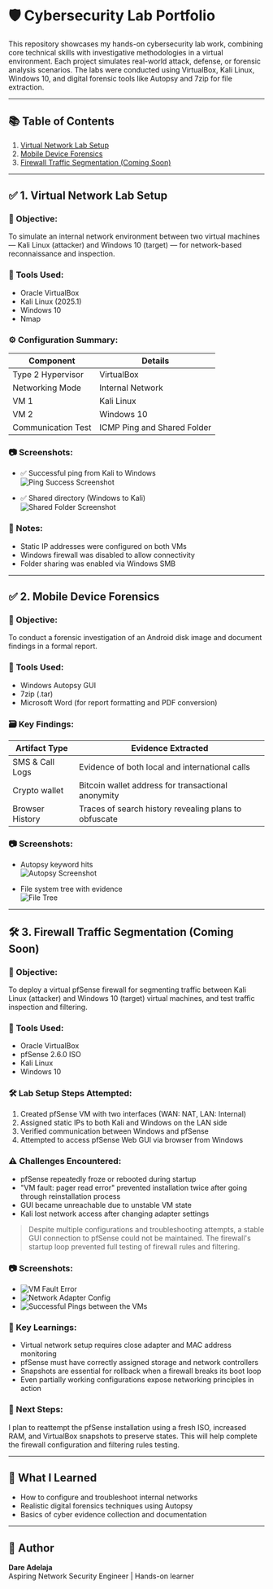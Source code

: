 # 🛡️ Cybersecurity Lab Portfolio

This repository showcases my hands-on cybersecurity lab work, combining core technical skills with investigative methodologies in a virtual environment. Each project simulates real-world attack, defense, or forensic analysis scenarios. The labs were conducted using VirtualBox, Kali Linux, Windows 10, and digital forensic tools like Autopsy and 7zip for file extraction.

---

## 📚 Table of Contents

1. [Virtual Network Lab Setup](#1-virtual-network-lab-setup)
2. [Mobile Device Forensics](#2-mobile-device-forensics)
3. [Firewall Traffic Segmentation (Coming Soon)](#3-firewall-traffic-segmentation-coming-soon)

---

## ✅ 1. Virtual Network Lab Setup

### 🧪 Objective:
To simulate an internal network environment between two virtual machines — Kali Linux (attacker) and Windows 10 (target) — for network-based reconnaissance and inspection.

### 🔧 Tools Used:
- Oracle VirtualBox
- Kali Linux (2025.1)
- Windows 10
- Nmap

### ⚙️ Configuration Summary:

| Component      | Details                           |
|----------------|------------------------------------|
| Type 2 Hypervisor | VirtualBox                     |
| Networking Mode | Internal Network                 |
| VM 1           | Kali Linux                        |
| VM 2           | Windows 10                        |
| Communication Test | ICMP Ping and Shared Folder |

### 📷 Screenshots:
- ✅ Successful ping from Kali to Windows  
  ![Ping Success Screenshot](https://github.com/Lone-Warlock/DSA-FINAL-PROJECT-I/blob/main/prelim_setup/06.%20KALI%20LINUX-WINDOWS.png)

- ✅ Shared directory (Windows to Kali)  
  ![Shared Folder Screenshot](https://github.com/Lone-Warlock/DSA-FINAL-PROJECT-I/blob/main/ACCESSED%20SHARED%20FOLDER.png)

### 📝 Notes:
- Static IP addresses were configured on both VMs
- Windows firewall was disabled to allow connectivity
- Folder sharing was enabled via Windows SMB

---

## ✅ 2. Mobile Device Forensics

### 🧪 Objective:
To conduct a forensic investigation of an Android disk image and document findings in a formal report.

### 🔧 Tools Used:
- Windows Autopsy GUI
- 7zip (.tar)
- Microsoft Word (for report formatting and PDF conversion)

### 🗃️ Key Findings:
| Artifact Type        | Evidence Extracted                         |
|----------------------|---------------------------------------------|
| SMS & Call Logs      | Evidence of both local and international calls   |
| Crypto wallet        | Bitcoin wallet address for transactional anonymity |
| Browser History      | Traces of search history revealing plans to obfuscate |

### 📷 Screenshots:
- Autopsy keyword hits  
  ![Autopsy Screenshot](https://github.com/Lone-Warlock/DSA-FINAL-PROJECT-I/blob/main/ANDROID_PHONE_DIGITAL_FORENSICS/EXHIBIT%20G.png)

- File system tree with evidence  
  ![File Tree](https://github.com/Lone-Warlock/DSA-FINAL-PROJECT-I/blob/main/ANDROID_PHONE_DIGITAL_FORENSICS/EXHIBIT%20F.png)

---

## 🛠️ 3. Firewall Traffic Segmentation (Coming Soon)

### 🧪 Objective:
To deploy a virtual pfSense firewall for segmenting traffic between Kali Linux (attacker) and Windows 10 (target) virtual machines, and test traffic inspection and filtering.

### 🔧 Tools Used:
- Oracle VirtualBox
- pfSense 2.6.0 ISO
- Kali Linux
- Windows 10

### 🛠️ Lab Setup Steps Attempted:
1. Created pfSense VM with two interfaces (WAN: NAT, LAN: Internal)
2. Assigned static IPs to both Kali and Windows on the LAN side
3. Verified communication between Windows and pfSense
4. Attempted to access pfSense Web GUI via browser from Windows

### ⚠️ Challenges Encountered:
- pfSense repeatedly froze or rebooted during startup
- "VM fault: pager read error" prevented installation twice after going through reinstallation process
- GUI became unreachable due to unstable VM state
- Kali lost network access after changing adapter settings

> Despite multiple configurations and troubleshooting attempts, a stable GUI connection to pfSense could not be maintained. The firewall's startup loop prevented full testing of firewall rules and filtering.

### 📷 Screenshots:
- ![VM Fault Error](https://github.com/Lone-Warlock/DSA-FINAL-PROJECT-I/blob/main/VIRTUAL%20FIREWALL%20IMPLEMENTATION/UNENDING%20LOADING%20PROCESS.png)
- ![Network Adapter Config](https://github.com/Lone-Warlock/DSA-FINAL-PROJECT-I/blob/main/VIRTUAL%20FIREWALL%20IMPLEMENTATION/pfSense.png)
- ![Successful Pings between the VMs](https://github.com/Lone-Warlock/DSA-FINAL-PROJECT-I/blob/main/VIRTUAL%20FIREWALL%20IMPLEMENTATION/INITIAL%20SUCCESSFULL%20RESPONSES.png)

### 📘 Key Learnings:
- Virtual network setup requires close adapter and MAC address monitoring
- pfSense must have correctly assigned storage and network controllers
- Snapshots are essential for rollback when a firewall breaks its boot loop
- Even partially working configurations expose networking principles in action

### 🔄 Next Steps:
I plan to reattempt the pfSense installation using a fresh ISO, increased RAM, and VirtualBox snapshots to preserve states. This will help complete the firewall configuration and filtering rules testing.


---

## 🧠 What I Learned

- How to configure and troubleshoot internal networks
- Realistic digital forensics techniques using Autopsy
- Basics of cyber evidence collection and documentation

---

## 📌 Author

**Dare Adelaja**  
Aspiring Network Security Engineer | Hands-on learner  

